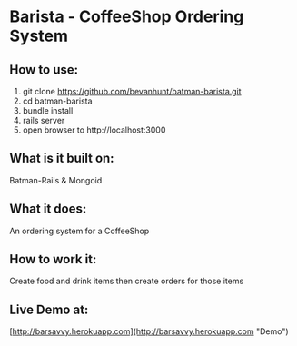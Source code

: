 # Barista - CoffeeShop Ordering System
## How to use:
  1. git clone https://github.com/bevanhunt/batman-barista.git
  2. cd batman-barista
  3. bundle install
  4. rails server
  5. open browser to http://localhost:3000

## What is it built on:
  Batman-Rails & Mongoid

## What it does:
  An ordering system for a CoffeeShop 

## How to work it:
  Create food and drink items then create orders for those items

## Live Demo at:
  [http://barsavvy.herokuapp.com](http://barsavvy.herokuapp.com "Demo")